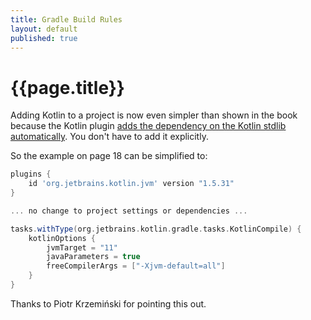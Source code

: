 ```yaml
---
title: Gradle Build Rules
layout: default
published: true
---
```

# {{page.title}}

Adding Kotlin to a project is now even simpler than shown in the book because the Kotlin plugin
[adds the dependency on the Kotlin stdlib automatically](https://kotlinlang.org/docs/gradle.html#dependency-on-the-standard-library). You don't have to add it explicitly.

So the example on page 18 can be simplified to:

```groovy
plugins {
    id 'org.jetbrains.kotlin.jvm' version "1.5.31"
}

... no change to project settings or dependencies ...

tasks.withType(org.jetbrains.kotlin.gradle.tasks.KotlinCompile) {
    kotlinOptions {
        jvmTarget = "11"
        javaParameters = true
        freeCompilerArgs = ["-Xjvm-default=all"]
    }
}
```

Thanks to Piotr Krzemiński for pointing this out.
